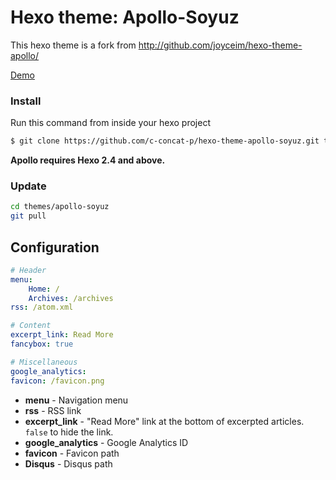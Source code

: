 Hexo theme: Apollo-Soyuz
========================

This hexo theme is a fork from http://github.com/joyceim/hexo-theme-apollo/

[Demo](/#coming-soon!)

### Install

Run this command from inside your hexo project
``` bash
$ git clone https://github.com/c-concat-p/hexo-theme-apollo-soyuz.git themes/apollo-soyuz
```

**Apollo requires Hexo 2.4 and above.**

### Update

``` bash
cd themes/apollo-soyuz
git pull
```

## Configuration

``` yml
# Header
menu:
    Home: /
    Archives: /archives
rss: /atom.xml

# Content
excerpt_link: Read More
fancybox: true

# Miscellaneous
google_analytics:
favicon: /favicon.png
```

- **menu** - Navigation menu
- **rss** - RSS link
- **excerpt_link** - "Read More" link at the bottom of excerpted articles. `false` to hide the link.
- **google_analytics** - Google Analytics ID
- **favicon** - Favicon path
- **Disqus** - Disqus path
